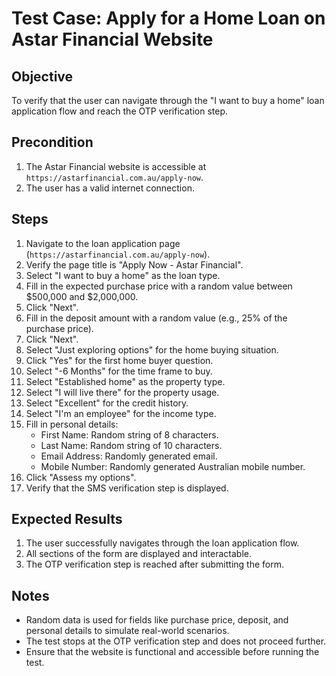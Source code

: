 # Test Case: Apply for a Home Loan on Astar Financial Website

## Objective
To verify that the user can navigate through the "I want to buy a home" loan application flow and reach the OTP verification step.

## Precondition
1. The Astar Financial website is accessible at `https://astarfinancial.com.au/apply-now`.
2. The user has a valid internet connection.

## Steps
1. Navigate to the loan application page (`https://astarfinancial.com.au/apply-now`).
2. Verify the page title is "Apply Now - Astar Financial".
3. Select "I want to buy a home" as the loan type.
4. Fill in the expected purchase price with a random value between $500,000 and $2,000,000.
5. Click "Next".
6. Fill in the deposit amount with a random value (e.g., 25% of the purchase price).
7. Click "Next".
8. Select "Just exploring options" for the home buying situation.
9. Click "Yes" for the first home buyer question.
10. Select "-6 Months" for the time frame to buy.
11. Select "Established home" as the property type.
12. Select "I will live there" for the property usage.
13. Select "Excellent" for the credit history.
14. Select "I'm an employee" for the income type.
15. Fill in personal details:
    - First Name: Random string of 8 characters.
    - Last Name: Random string of 10 characters.
    - Email Address: Randomly generated email.
    - Mobile Number: Randomly generated Australian mobile number.
16. Click "Assess my options".
17. Verify that the SMS verification step is displayed.

## Expected Results
1. The user successfully navigates through the loan application flow.
2. All sections of the form are displayed and interactable.
3. The OTP verification step is reached after submitting the form.

## Notes
- Random data is used for fields like purchase price, deposit, and personal details to simulate real-world scenarios.
- The test stops at the OTP verification step and does not proceed further.
- Ensure that the website is functional and accessible before running the test.
